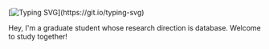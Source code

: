 [![Typing SVG](https://readme-typing-svg.herokuapp.com?font=Fira+Code&size=25&pause=1000&color=2DAE73&width=435&lines=Stop+struggling%2C+life+is+stopped.)](https://git.io/typing-svg)

Hey, I'm a graduate student whose research direction is database. Welcome to study together!
